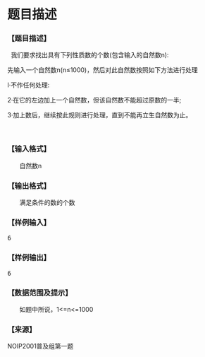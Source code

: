# 题目描述


<h3>
【题目描述】
</h3>
<p>
  我们要求找出具有下列性质数的个数(包含输入的自然数n):
</p>
<p>
先输入一个自然数n(n≤1000)，然后对此自然数按照如下方法进行处理
</p>
<p>
l·不作任何处理:
</p>
<p>
2·在它的左边加上一个自然数，但该自然数不能超过原数的一半;
</p>
<p>
3·加上数后，继续按此规则进行处理，直到不能再立生自然数为止。
</p>
<p>
<br/>
</p>
<h3>
【输入格式】
</h3>
<p>
       自然数n
</p>
<h3>
【输出格式】
</h3>
<p>
       满足条件的数的个数
</p>
<h3>
【样例输入】
</h3>
<pre>6</pre>
<h3>
【样例输出】
</h3>
<pre>6</pre>
<h3>
【数据范围及提示】
</h3>
<p>
       如题中所说，1&lt;=n&lt;=1000
</p>
<h3>
【来源】
</h3>
<p>
NOIP2001普及组第一题
</p>
